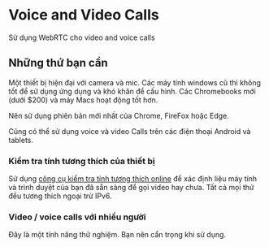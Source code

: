 # Voice and Video Calls

Sử dụng WebRTC cho video and voice calls

## Những thứ bạn cần

Một thiết bị hiện đại với camera và mic. Các máy tính windows cũ thì không tốt để sử dụng ứng dụng và khó khăn để cấu hình. Các Chromebooks mới (dưới $200) và máy Macs hoạt động tốt hơn.

Nên sử dụng phiên bản mới nhất của Chrome, FireFox hoặc Edge.

Cũng có thể sử dụng voice và video Calls trên các điện thoại Android và tablets.

### Kiểm tra tính tương thích của thiết bị

Sử dụng [công cụ kiểm tra tính tương thích online](https://test.webrtc.org/) để xác định liệu máy tính và trình duyệt của bạn đã sẵn sàng để gọi video hay chưa. Tất cả mọi thứ đều tương thích ngoại trừ IPv6.

### Video / voice calls với nhiều người

Đây là một tính năng thử nghiệm. Bạn nên cẩn trọng khi sử dụng.